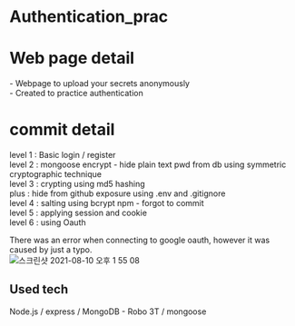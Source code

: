 # Authentication_prac

<h1> Web page detail </h1>
- Webpage to upload your secrets anonymously <br>
- Created to practice authentication

<h1> commit detail </h1>

level 1 : Basic login / register <br>
level 2 : mongoose encrypt - hide plain text pwd from db using symmetric cryptographic technique <br>
level 3 : crypting using md5 hashing <br>
plus : hide from github exposure using .env and .gitignore <br>
level 4 : salting using bcrypt npm - forgot to commit <br>
level 5 : applying session and cookie <br>
level 6 : using Oauth <br>

There was an error when connecting to google oauth, however it was caused by just a typo.<br>![스크린샷 2021-08-10 오후 1 55 08](https://user-images.githubusercontent.com/50165633/128810304-af66cd08-1c77-49ea-927f-d2a22d907dd8.png)<br>

<h2>Used tech</h2> 
Node.js / express / MongoDB - Robo 3T / mongoose

